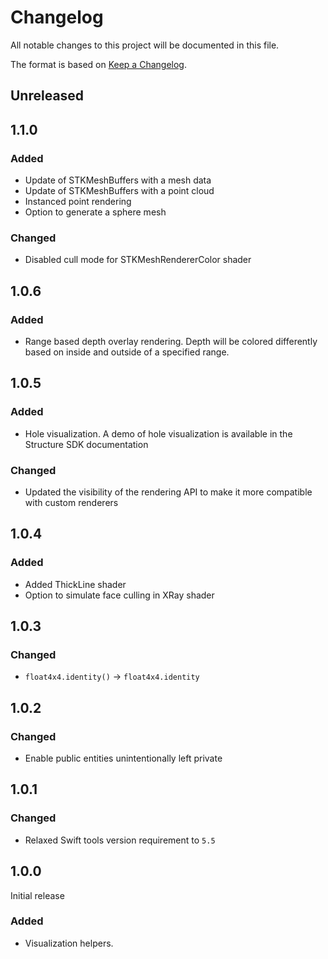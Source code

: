 # Changelog

All notable changes to this project will be documented in this file.

The format is based on [Keep a Changelog](https://keepachangelog.com/en/1.1.0/).

## Unreleased

## 1.1.0

### Added
* Update of STKMeshBuffers with a mesh data
* Update of STKMeshBuffers with a point cloud
* Instanced point rendering
* Option to generate a sphere mesh

### Changed
* Disabled cull mode for STKMeshRendererColor shader

## 1.0.6

### Added
* Range based depth overlay rendering. Depth will be colored differently based on inside and outside of a specified range.

## 1.0.5

### Added
* Hole visualization. A demo of hole visualization is available in the Structure SDK documentation

### Changed
* Updated the visibility of the rendering API to make it more compatible with custom renderers

## 1.0.4

### Added
* Added ThickLine shader
* Option to simulate face culling in XRay shader

## 1.0.3

### Changed
* `float4x4.identity()` -> `float4x4.identity`

## 1.0.2

### Changed
* Enable public entities unintentionally left private

## 1.0.1

### Changed

* Relaxed Swift tools version requirement to `5.5`

## 1.0.0
Initial release

### Added

* Visualization helpers.

